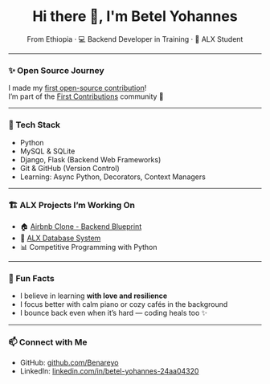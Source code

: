 <h1 align="center">Hi there 👋, I'm Betel Yohannes</h1>
<p align="center">
   From Ethiopia · 💻 Backend Developer in Training ·  🚀 ALX Student
</p>

---

### ✨ Open Source Journey

 I made my [first open-source contribution](https://github.com/firstcontributions/first-contributions/pull/100022)!  
I’m part of the [First Contributions](https://github.com/firstcontributions/first-contributions) community 💖  

---

### 🔧 Tech Stack

- Python 
- MySQL & SQLite
- Django, Flask (Backend Web Frameworks)
- Git & GitHub (Version Control)
- Learning: Async Python, Decorators, Context Managers

---

### 🏗️ ALX Projects I’m Working On

- 🏠 [Airbnb Clone - Backend Blueprint](https://github.com/Benareyo/airbnb-clone-project)
- 🧮 [ALX Database System](https://github.com/Benareyo/alx-airbnb-database)
- 📊 Competitive Programming with Python

---

### 🧡 Fun Facts

-  I believe in learning **with love and resilience**
-  I focus better with calm piano or cozy cafés in the background
-  I bounce back even when it’s hard — coding heals too ✨

---

### 📫 Connect with Me

- GitHub: [github.com/Benareyo](https://github.com/Benareyo)
- LinkedIn: [linkedin.com/in/betel-yohannes-24aa04320](https://www.linkedin.com/in/betel-yohannes-24aa04320)

